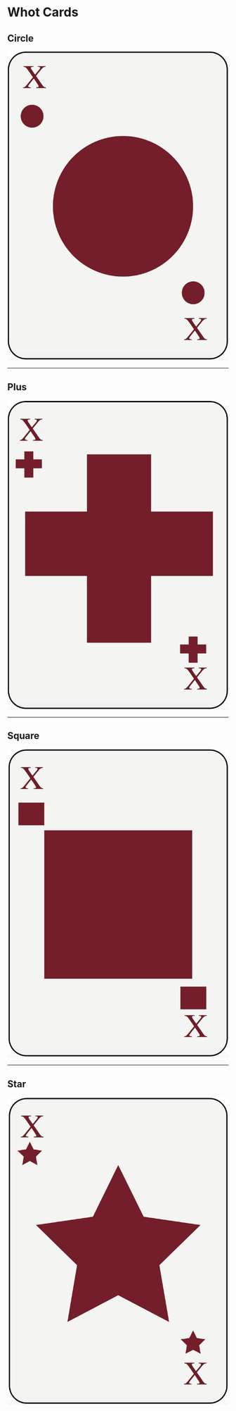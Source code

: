 # Whot Cards

## Circle

![](https://github.com/mykeels/whot-cards/blob/master/img/card-circle.png?raw=true)

---

## Plus

![](https://github.com/mykeels/whot-cards/blob/master/img/card-plus.png?raw=true)

---

## Square

![](https://github.com/mykeels/whot-cards/blob/master/img/card-square.png?raw=true)

---

## Star

![](https://github.com/mykeels/whot-cards/blob/master/img/card-star.png?raw=true)